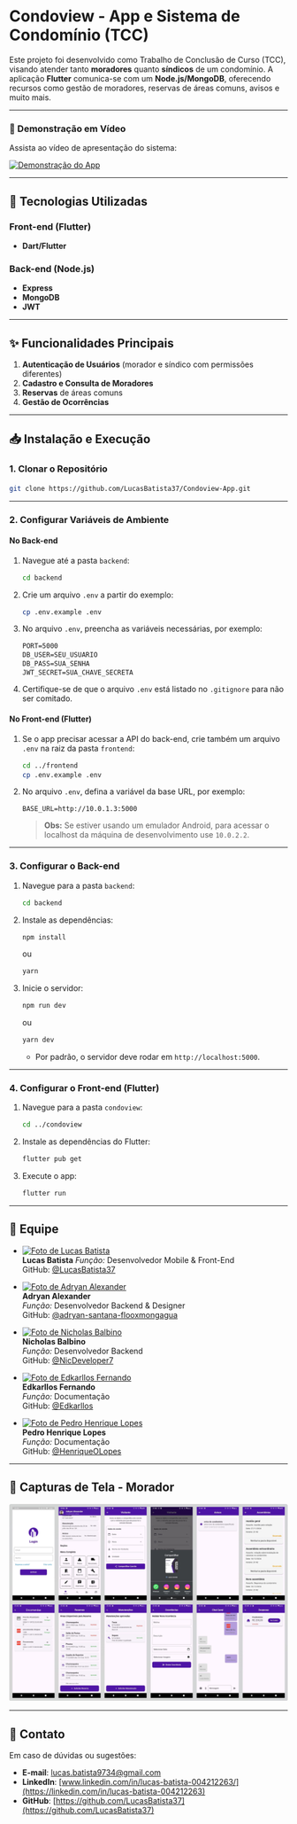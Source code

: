 # Condoview - App e Sistema de Condomínio (TCC)

Este projeto foi desenvolvido como Trabalho de Conclusão de Curso (TCC), visando atender tanto **moradores** quanto **síndicos** de um condomínio. A aplicação **Flutter** comunica-se com um **Node.js/MongoDB**, oferecendo recursos como gestão de moradores, reservas de áreas comuns, avisos e muito mais.

---

### :movie_camera: Demonstração em Vídeo

Assista ao vídeo de apresentação do sistema:

[![Demonstração do App](https://img.youtube.com/vi/E2fc69-hLe4/0.jpg)](https://www.youtube.com/watch?v=E2fc69-hLe4 "Clique para assistir")


---

## :wrench: Tecnologias Utilizadas

### Front-end (Flutter)

- **Dart/Flutter**

### Back-end (Node.js)

- **Express**
- **MongoDB**
- **JWT**

---

## :sparkles: Funcionalidades Principais

1. **Autenticação de Usuários**
   (morador e síndico com permissões diferentes)
2. **Cadastro e Consulta de Moradores**
3. **Reservas** de áreas comuns
4. **Gestão de Ocorrências**

---

## :inbox_tray: Instalação e Execução

### 1. Clonar o Repositório

```bash
git clone https://github.com/LucasBatista37/Condoview-App.git
```

---

### 2. Configurar Variáveis de Ambiente

#### No Back-end

1.  Navegue até a pasta `backend`:

    ```bash
    cd backend
    ```

2.  Crie um arquivo `.env` a partir do exemplo:

    ```bash
    cp .env.example .env
    ```

3.  No arquivo `.env`, preencha as variáveis necessárias, por exemplo:

    ```env
    PORT=5000
    DB_USER=SEU_USUARIO
    DB_PASS=SUA_SENHA
    JWT_SECRET=SUA_CHAVE_SECRETA
    ```

4.  Certifique-se de que o arquivo `.env` está listado no `.gitignore` para não ser comitado.

#### No Front-end (Flutter)

1.  Se o app precisar acessar a API do back-end, crie também um arquivo `.env` na raiz da pasta `frontend`:

    ```bash
    cd ../frontend
    cp .env.example .env
    ```

2.  No arquivo `.env`, defina a variável da base URL, por exemplo:

    ```env
    BASE_URL=http://10.0.1.3:5000
    ```

    > ****Obs:**** Se estiver usando um emulador Android, para acessar o localhost da máquina de desenvolvimento use `10.0.2.2`.

---

### 3. Configurar o Back-end

1.  Navegue para a pasta `backend`:

    ```bash
    cd backend
    ```

2.  Instale as dependências:

    ```bash
    npm install
    ```

    ou

    ```bash
    yarn
    ```

3.  Inicie o servidor:

    ```bash
    npm run dev
    ```

    ou

    ```bash
    yarn dev
    ```

    - Por padrão, o servidor deve rodar em `http://localhost:5000`.

---

### 4. Configurar o Front-end (Flutter)

1.  Navegue para a pasta `condoview`:

    ```bash
    cd ../condoview
    ```

2.  Instale as dependências do Flutter:

    ```bash
    flutter pub get
    ```

3.  Execute o app:

    ```bash
    flutter run
    ```

---

## :handshake: Equipe

- [![Foto de Lucas Batista](https://github.com/LucasBatista37.png?size=100)](https://github.com/LucasBatista37)  
  **Lucas Batista**
  _Função:_ Desenvolvedor Mobile & Front-End  
  GitHub: [@LucasBatista37](https://github.com/LucasBatista37)

- [![Foto de Adryan Alexander](https://github.com/adryan-santana-flooxmongagua.png?size=100)](https://github.com/adryan-santana-flooxmongagua)  
  **Adryan Alexander**  
  _Função:_ Desenvolvedor Backend & Designer  
  GitHub: [@adryan-santana-flooxmongagua](https://github.com/adryan-santana-flooxmongagua)

- [![Foto de Nicholas Balbino](https://github.com/null.png?size=100)](https://github.com/NicDeveloper7)  
  **Nicholas Balbino**  
  _Função:_ Desenvolvedor Backend  
  GitHub: [@NicDeveloper7](https://github.com/NicDeveloper7)

- [![Foto de Edkarllos Fernando](https://github.com/null.png?size=100)](https://github.com/Edkarllos)  
  **Edkarllos Fernando**  
  _Função:_ Documentação  
  GitHub: [@Edkarllos](https://github.com/Edkarllos)

- [![Foto de Pedro Henrique Lopes](https://github.com/Lopezkz.png?size=100)](https://github.com/Lopezkz)  
  **Pedro Henrique Lopes**  
  _Função:_ Documentação  
  GitHub: [@HenriqueOLopes](https://github.com/Lopezkz)

---

## :movie_camera: Capturas de Tela - Morador

![Telas do morador](assets/images/morador.jpg)

---

## :wave: Contato

Em caso de dúvidas ou sugestões:

- ****E-mail****: [lucas.batista9734@gmail.com](mailto:lucas.batista9734@gmail.com)
- ****LinkedIn****: [www.linkedin.com/in/lucas-batista-004212263/](https://linkedin.com/in/lucas-batista-004212263)
- ****GitHub****: [https://github.com/LucasBatista37](https://github.com/LucasBatista37)

